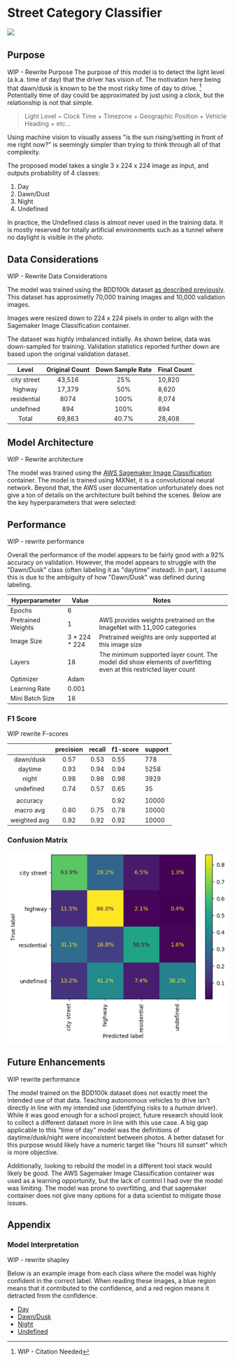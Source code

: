 # Street Category Classifier

![](images/scene_demo.gif)

## Purpose  

WIP - Rewrite Purpose
The purpose of this model is to detect the light level (a.k.a. time of day) that the driver has vision of. The motivation here being that dawn/dusk is known to be the most risky time of day to drive. [^1] Potentially time of day could be approximated by just using a clock, but the relationship is not that simple.

[^1]: WIP - Citation Needed

> Light Level ~ Clock Time + Timezone + Geographic Position + Vehicle Heading + etc...

Using machine vision to visually assess "is the sun rising/setting in front of me right now?" is seemingly simpler than trying to think through all of that complexity.

The proposed model takes a single 3 x 224 x 224 image as input, and outputs probability of 4 classes:  
  
1) Day  
2) Dawn/Dust  
3) Night  
4) Undefined  
  
In practice, the Undefined class is almost never used in the training data. It is mostly reserved for totally artificial environments such as a tunnel where no daylight is visible in the photo.

## Data Considerations

WIP - Rewrite Data Considerations

The model was trained using the BDD100k dataset [as described previously](../Dataset.md). This dataset has approximetly 70,000 training images and 10,000 validation images.

Images were resized down to 224 x 224 pixels in order to align with the Sagemaker Image Classification container.

The dataset was highly imbalanced initially. As shown below, data was down-sampled for training. Validation statistics reported further down are based upon the original validation dataset.

|    Level    | Original Count | Down Sample Rate | Final Count |
| :---------: | :------------: | :--------------: | ----------- |
| city street |     43,516     |       25%        | 10,820       |
|   highway   |     17,379     |       50%        | 8,620        |
| residential |      8074      |       100%       | 8,074        |
|  undefined  |      894       |       100%       | 894         |
|    Total    |     69,863     |      40.7%       | 28,408       |

## Model Architecture
WIP - Rewrite architecture

The model was trained using the [AWS Sagemaker Image Classification](https://docs.aws.amazon.com/sagemaker/latest/dg/image-classification.html) container. The model is trained using MXNet, it is a convolutional neural network. Beyond that, the AWS user documentation unfortunately does not give a ton of details on the architecture built behind the scenes. Below are the key hyperparameters that were selected:

## Performance
WIP - rewrite performance

Overall the performance of the model appears to be fairly good with a 92% accuracy on validation. However, the model appears to struggle with the "Dawn/Dusk" class (often labeling it as "daytime" instead). In part, I assume this is due to the ambiguity of how "Dawn/Dusk" was defined during labeling.

|   Hyperparameter   |     Value     |                                                       Notes                                                       |
|------------------|-------------|-----------------------------------------------------------------------------------------------------------------|
|       Epochs       |       6       |                                                                                                                   |
| Pretrained Weights | 1             | AWS provides weights pretrained on the ImageNet with 11,000 categories                                            |
|     Image Size     | 3 * 224 * 224 | Pretrained weights are only supported at this image size                                                          |
|       Layers       |       18      | The minimum supported layer count. The model did show elements of overfitting even at this restricted layer count |
|      Optimizer     |      Adam     |                                                                                                                   |
| Learning Rate      | 0.001         |                                                                                                                   |
| Mini Batch Size    | 16            |                                                                                                                   |

### F1 Score

WIP rewrite F-scores

|              | precision | recall | f1-score | support |
| :----------: | :-------: | :----: | -------- | ------- |
|  dawn/dusk   |   0.57    |  0.53  | 0.55     | 778     |
|   daytime    |   0.93    |  0.94  | 0.94     | 5258    |
|    night     |   0.98    |  0.98  | 0.98     | 3929    |
|  undefined   |   0.74    |  0.57  | 0.65     | 35      |
|              |           |        |          |         |
|   accuracy   |           |        | 0.92     | 10000   |
|  macro avg   |   0.80    |  0.75  | 0.78     | 10000   |
| weighted avg |   0.92    |  0.92  | 0.92     | 10000   |

### Confusion Matrix

![](images/scene-confusion-matrix.PNG)

## Future Enhancements

WIP rewrite performance

The model trained on the BDD100k dataset does not exactly meet the intended use of that data. Teaching autonomous vehicles to drive isn't directly in line with my intended use (identifying risks to a *human* driver). While it was good enough for a school project, future research should look to collect a different dataset more in line with this use case. A big gap applicable to this "time of day" model was the definitions of daytime/dusk/night were inconsistent between photos. A better dataset for this purpose would likely have a numeric target like "hours till sunset" which is more objective.

Additionally, looking to rebuild the model in a different tool stack would likely be good. The AWS Sagemaker Image Classification container was used as a learning opportunity, but the lack of control I had over the model was limiting. The model was prone to overfitting, and that sagemaker container does not give many options for a data scientist to mitigate those issues. 

## Appendix

### Model Interpretation

WIP - rewrite shapley

Below is an example image from each class where the model was highly confident in the correct label. When reading these images, a blue region means that it contributed to the confidence, and a red region means it detracted from the confidence.  

+ [Day](images/timeofday-daytime-shap.jpeg)
+ [Dawn/Dusk](images/timeofday-dusk-shap.jpeg)
+ [Night](images/timeofday-night-shap.jpeg)
+ [Undefined](images/timeofday-undefined-shap.jpeg)
